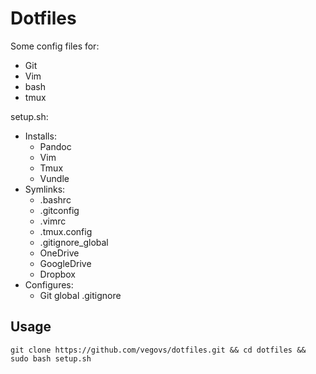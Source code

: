# Dotfiles 

Some config files for: 
* Git
* Vim
* bash
* tmux

setup.sh:
* Installs: 
	* Pandoc
	* Vim
	* Tmux 
	* Vundle 
* Symlinks:
	* .bashrc 
	* .gitconfig 
	* .vimrc 
	* .tmux.config
	* .gitignore_global  
	* OneDrive
	* GoogleDrive
	* Dropbox
* Configures:
	* Git global .gitignore

## Usage
```
git clone https://github.com/vegovs/dotfiles.git && cd dotfiles && sudo bash setup.sh
```

